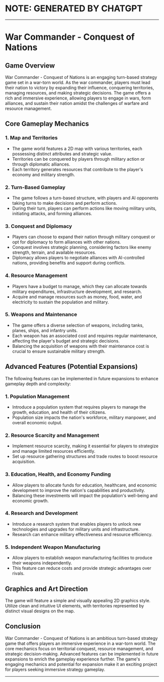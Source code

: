 # NOTE: GENERATED BY CHATGPT
---
# War Commander - Conquest of Nations

## Game Overview

War Commander - Conquest of Nations is an engaging turn-based strategy game set in a war-torn world. As the war commander, players must lead their nation to victory by expanding their influence, conquering territories, managing resources, and making strategic decisions. The game offers a rich and immersive experience, allowing players to engage in wars, form alliances, and sustain their nation amidst the challenges of warfare and resource management.

## Core Gameplay Mechanics

### 1. Map and Territories

- The game world features a 2D map with various territories, each possessing distinct attributes and strategic value.
- Territories can be conquered by players through military action or through diplomatic alliances.
- Each territory generates resources that contribute to the player's economy and military strength.

### 2. Turn-Based Gameplay

- The game follows a turn-based structure, with players and AI opponents taking turns to make decisions and perform actions.
- During their turn, players can perform actions like moving military units, initiating attacks, and forming alliances.

### 3. Conquest and Diplomacy

- Players can choose to expand their nation through military conquest or opt for diplomacy to form alliances with other nations.
- Conquest involves strategic planning, considering factors like enemy strength, terrain, and available resources.
- Diplomacy allows players to negotiate alliances with AI-controlled nations, providing benefits and support during conflicts.

### 4. Resource Management

- Players have a budget to manage, which they can allocate towards military expenditures, infrastructure development, and research.
- Acquire and manage resources such as money, food, water, and electricity to sustain the population and military.

### 5. Weapons and Maintenance

- The game offers a diverse selection of weapons, including tanks, planes, ships, and infantry units.
- Each weapon has an associated cost and requires regular maintenance, affecting the player's budget and strategic decisions.
- Balancing the acquisition of weapons with their maintenance cost is crucial to ensure sustainable military strength.

## Advanced Features (Potential Expansions)

The following features can be implemented in future expansions to enhance gameplay depth and complexity:

### 1. Population Management

- Introduce a population system that requires players to manage the growth, education, and health of their citizens.
- Population size impacts the nation's workforce, military manpower, and overall economic output.

### 2. Resource Scarcity and Management

- Implement resource scarcity, making it essential for players to strategize and manage limited resources efficiently.
- Set up resource gathering structures and trade routes to boost resource acquisition.

### 3. Education, Health, and Economy Funding

- Allow players to allocate funds for education, healthcare, and economic development to improve the nation's capabilities and productivity.
- Balancing these investments will impact the population's well-being and economic growth.

### 4. Research and Development

- Introduce a research system that enables players to unlock new technologies and upgrades for military units and infrastructure.
- Research can enhance military effectiveness and resource efficiency.

### 5. Independent Weapon Manufacturing

- Allow players to establish weapon manufacturing facilities to produce their weapons independently.
- This feature can reduce costs and provide strategic advantages over rivals.

## Graphics and Art Direction

The game will feature a simple and visually appealing 2D graphics style. Utilize clean and intuitive UI elements, with territories represented by distinct visual designs on the map.

## Conclusion

War Commander - Conquest of Nations is an ambitious turn-based strategy game that offers players an immersive experience in a war-torn world. The core mechanics focus on territorial conquest, resource management, and strategic decision-making. Advanced features can be implemented in future expansions to enrich the gameplay experience further. The game's engaging mechanics and potential for expansion make it an exciting project for players seeking immersive strategy gameplay.

---
